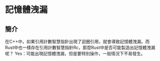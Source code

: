 # 記憶體洩漏

## 簡介

在C++中，如果引用計數智慧指針出現了迴圈引用，就會導致記憶體洩漏。而Rust中也一樣存在引用計數智慧指針Rc，那麼Rust中是否可能製造出記憶體洩漏呢？ Yes：可能出現記憶體洩漏，但是要特別操作，一般情況下不易發生。

